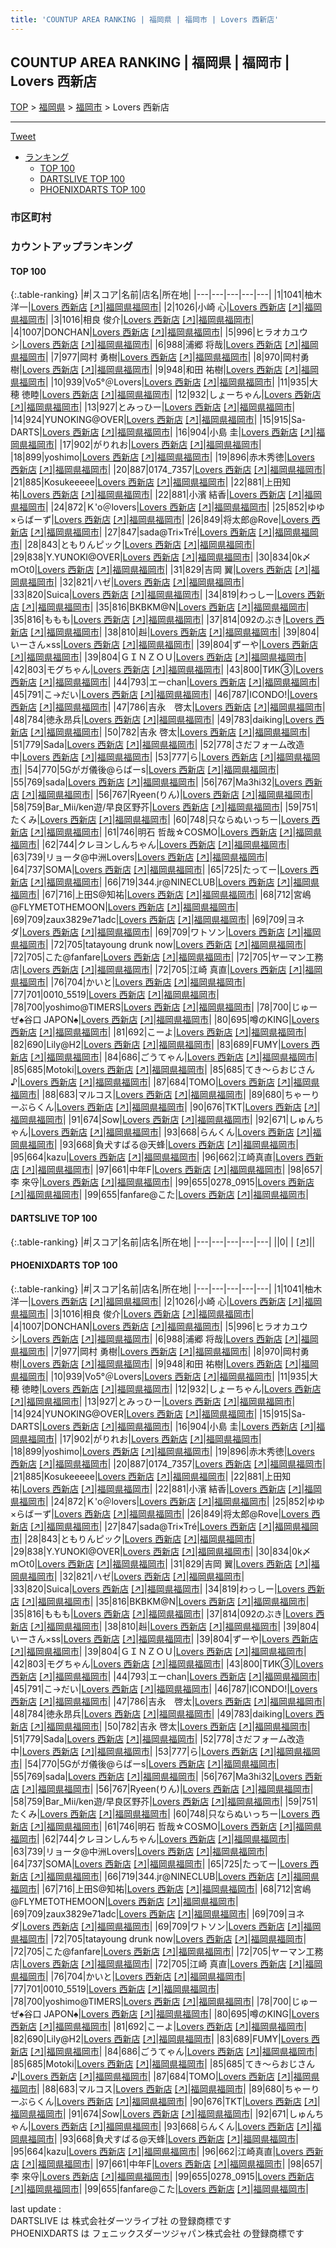 ```yaml
---
title: 'COUNTUP AREA RANKING | 福岡県 | 福岡市 | Lovers 西新店'
---
```

## COUNTUP AREA RANKING | 福岡県 | 福岡市 | Lovers 西新店

[TOP](/darts/rank/) > [福岡県](/darts/rank/福岡県/) > [福岡市](/darts/rank/福岡県/福岡市/) > Lovers 西新店

___

<a href="https://twitter.com/share?ref_src=twsrc%5Etfw" data-text="COUNTUP AREA RANKING | 福岡県福岡市Lovers 西新店" class="twitter-share-button" data-hashtags="DARTSLIVE,PHOENIXDARTS,darts,ダーツ" data-show-count="false">Tweet</a>

* [ランキング](#カウントアップランキング)
    * [TOP 100](#top-100)
    * [DARTSLIVE TOP 100](#dartslive-top-100)
    * [PHOENIXDARTS TOP 100](#phoenixdarts-top-100)

### 市区町村

<ul>

</ul>

### カウントアップランキング

#### TOP 100



{:.table-ranking}
|#|スコア|名前|店名|所在地|
|---|---|---|---|---|
|1|1041|<span class="rank-name-pd"><span class="pro-icon-pd"></span>柚木 洋一</span>|<a href="/darts/rank/shops/74363.html">Lovers 西新店</a> <a href="https://vs.phoenixdarts.com/jp/shop/shopDetailInfo/s_74363?s_seq=74363">[↗]</a>|<a href="/darts/rank/福岡県/福岡市">福岡県福岡市</a>|
|2|1026|<span class="rank-name-pd"><span class="pro-icon-pd"></span>小崎 心</span>|<a href="/darts/rank/shops/74363.html">Lovers 西新店</a> <a href="https://vs.phoenixdarts.com/jp/shop/shopDetailInfo/s_74363?s_seq=74363">[↗]</a>|<a href="/darts/rank/福岡県/福岡市">福岡県福岡市</a>|
|3|1016|<span class="rank-name-pd"><span class="pro-icon-pd"></span>相良 俊介</span>|<a href="/darts/rank/shops/74363.html">Lovers 西新店</a> <a href="https://vs.phoenixdarts.com/jp/shop/shopDetailInfo/s_74363?s_seq=74363">[↗]</a>|<a href="/darts/rank/福岡県/福岡市">福岡県福岡市</a>|
|4|1007|<span class="rank-name-pd">DONCHAN</span>|<a href="/darts/rank/shops/74363.html">Lovers 西新店</a> <a href="https://vs.phoenixdarts.com/jp/shop/shopDetailInfo/s_74363?s_seq=74363">[↗]</a>|<a href="/darts/rank/福岡県/福岡市">福岡県福岡市</a>|
|5|996|<span class="rank-name-pd">ヒラオカユウシ</span>|<a href="/darts/rank/shops/74363.html">Lovers 西新店</a> <a href="https://vs.phoenixdarts.com/jp/shop/shopDetailInfo/s_74363?s_seq=74363">[↗]</a>|<a href="/darts/rank/福岡県/福岡市">福岡県福岡市</a>|
|6|988|<span class="rank-name-pd"><span class="pro-icon-pd"></span>浦郷 将哉</span>|<a href="/darts/rank/shops/74363.html">Lovers 西新店</a> <a href="https://vs.phoenixdarts.com/jp/shop/shopDetailInfo/s_74363?s_seq=74363">[↗]</a>|<a href="/darts/rank/福岡県/福岡市">福岡県福岡市</a>|
|7|977|<span class="rank-name-pd">岡村 勇樹</span>|<a href="/darts/rank/shops/74363.html">Lovers 西新店</a> <a href="https://vs.phoenixdarts.com/jp/shop/shopDetailInfo/s_74363?s_seq=74363">[↗]</a>|<a href="/darts/rank/福岡県/福岡市">福岡県福岡市</a>|
|8|970|<span class="rank-name-pd">岡村勇樹</span>|<a href="/darts/rank/shops/74363.html">Lovers 西新店</a> <a href="https://vs.phoenixdarts.com/jp/shop/shopDetailInfo/s_74363?s_seq=74363">[↗]</a>|<a href="/darts/rank/福岡県/福岡市">福岡県福岡市</a>|
|9|948|<span class="rank-name-pd">和田 祐樹</span>|<a href="/darts/rank/shops/74363.html">Lovers 西新店</a> <a href="https://vs.phoenixdarts.com/jp/shop/shopDetailInfo/s_74363?s_seq=74363">[↗]</a>|<a href="/darts/rank/福岡県/福岡市">福岡県福岡市</a>|
|10|939|<span class="rank-name-pd">Vo5°＠Lovers</span>|<a href="/darts/rank/shops/74363.html">Lovers 西新店</a> <a href="https://vs.phoenixdarts.com/jp/shop/shopDetailInfo/s_74363?s_seq=74363">[↗]</a>|<a href="/darts/rank/福岡県/福岡市">福岡県福岡市</a>|
|11|935|<span class="rank-name-pd">大穂  徳睦</span>|<a href="/darts/rank/shops/74363.html">Lovers 西新店</a> <a href="https://vs.phoenixdarts.com/jp/shop/shopDetailInfo/s_74363?s_seq=74363">[↗]</a>|<a href="/darts/rank/福岡県/福岡市">福岡県福岡市</a>|
|12|932|<span class="rank-name-pd">しょーちゃん</span>|<a href="/darts/rank/shops/74363.html">Lovers 西新店</a> <a href="https://vs.phoenixdarts.com/jp/shop/shopDetailInfo/s_74363?s_seq=74363">[↗]</a>|<a href="/darts/rank/福岡県/福岡市">福岡県福岡市</a>|
|13|927|<span class="rank-name-pd">とみっひー</span>|<a href="/darts/rank/shops/74363.html">Lovers 西新店</a> <a href="https://vs.phoenixdarts.com/jp/shop/shopDetailInfo/s_74363?s_seq=74363">[↗]</a>|<a href="/darts/rank/福岡県/福岡市">福岡県福岡市</a>|
|14|924|<span class="rank-name-pd">YUNOKING@OVER</span>|<a href="/darts/rank/shops/74363.html">Lovers 西新店</a> <a href="https://vs.phoenixdarts.com/jp/shop/shopDetailInfo/s_74363?s_seq=74363">[↗]</a>|<a href="/darts/rank/福岡県/福岡市">福岡県福岡市</a>|
|15|915|<span class="rank-name-pd">Sa-DARTS</span>|<a href="/darts/rank/shops/74363.html">Lovers 西新店</a> <a href="https://vs.phoenixdarts.com/jp/shop/shopDetailInfo/s_74363?s_seq=74363">[↗]</a>|<a href="/darts/rank/福岡県/福岡市">福岡県福岡市</a>|
|16|904|<span class="rank-name-pd"><span class="pro-icon-pd"></span>小島 圭</span>|<a href="/darts/rank/shops/74363.html">Lovers 西新店</a> <a href="https://vs.phoenixdarts.com/jp/shop/shopDetailInfo/s_74363?s_seq=74363">[↗]</a>|<a href="/darts/rank/福岡県/福岡市">福岡県福岡市</a>|
|17|902|<span class="rank-name-pd">がりれお</span>|<a href="/darts/rank/shops/74363.html">Lovers 西新店</a> <a href="https://vs.phoenixdarts.com/jp/shop/shopDetailInfo/s_74363?s_seq=74363">[↗]</a>|<a href="/darts/rank/福岡県/福岡市">福岡県福岡市</a>|
|18|899|<span class="rank-name-pd">yoshimo</span>|<a href="/darts/rank/shops/74363.html">Lovers 西新店</a> <a href="https://vs.phoenixdarts.com/jp/shop/shopDetailInfo/s_74363?s_seq=74363">[↗]</a>|<a href="/darts/rank/福岡県/福岡市">福岡県福岡市</a>|
|19|896|<span class="rank-name-pd">赤木秀徳</span>|<a href="/darts/rank/shops/74363.html">Lovers 西新店</a> <a href="https://vs.phoenixdarts.com/jp/shop/shopDetailInfo/s_74363?s_seq=74363">[↗]</a>|<a href="/darts/rank/福岡県/福岡市">福岡県福岡市</a>|
|20|887|<span class="rank-name-pd">0174_7357</span>|<a href="/darts/rank/shops/74363.html">Lovers 西新店</a> <a href="https://vs.phoenixdarts.com/jp/shop/shopDetailInfo/s_74363?s_seq=74363">[↗]</a>|<a href="/darts/rank/福岡県/福岡市">福岡県福岡市</a>|
|21|885|<span class="rank-name-pd">Kosukeeeee</span>|<a href="/darts/rank/shops/74363.html">Lovers 西新店</a> <a href="https://vs.phoenixdarts.com/jp/shop/shopDetailInfo/s_74363?s_seq=74363">[↗]</a>|<a href="/darts/rank/福岡県/福岡市">福岡県福岡市</a>|
|22|881|<span class="rank-name-pd">上田知祐</span>|<a href="/darts/rank/shops/74363.html">Lovers 西新店</a> <a href="https://vs.phoenixdarts.com/jp/shop/shopDetailInfo/s_74363?s_seq=74363">[↗]</a>|<a href="/darts/rank/福岡県/福岡市">福岡県福岡市</a>|
|22|881|<span class="rank-name-pd"><span class="pro-icon-pd"></span>小濱 結香</span>|<a href="/darts/rank/shops/74363.html">Lovers 西新店</a> <a href="https://vs.phoenixdarts.com/jp/shop/shopDetailInfo/s_74363?s_seq=74363">[↗]</a>|<a href="/darts/rank/福岡県/福岡市">福岡県福岡市</a>|
|24|872|<span class="rank-name-pd">Ｋ&#x27;o＠lovers</span>|<a href="/darts/rank/shops/74363.html">Lovers 西新店</a> <a href="https://vs.phoenixdarts.com/jp/shop/shopDetailInfo/s_74363?s_seq=74363">[↗]</a>|<a href="/darts/rank/福岡県/福岡市">福岡県福岡市</a>|
|25|852|<span class="rank-name-pd">ゆゆ×らばーず</span>|<a href="/darts/rank/shops/74363.html">Lovers 西新店</a> <a href="https://vs.phoenixdarts.com/jp/shop/shopDetailInfo/s_74363?s_seq=74363">[↗]</a>|<a href="/darts/rank/福岡県/福岡市">福岡県福岡市</a>|
|26|849|<span class="rank-name-pd">将太郎@Rove</span>|<a href="/darts/rank/shops/74363.html">Lovers 西新店</a> <a href="https://vs.phoenixdarts.com/jp/shop/shopDetailInfo/s_74363?s_seq=74363">[↗]</a>|<a href="/darts/rank/福岡県/福岡市">福岡県福岡市</a>|
|27|847|<span class="rank-name-pd">sada@Tri×Tré</span>|<a href="/darts/rank/shops/74363.html">Lovers 西新店</a> <a href="https://vs.phoenixdarts.com/jp/shop/shopDetailInfo/s_74363?s_seq=74363">[↗]</a>|<a href="/darts/rank/福岡県/福岡市">福岡県福岡市</a>|
|28|843|<span class="rank-name-pd">ともりんピック</span>|<a href="/darts/rank/shops/74363.html">Lovers 西新店</a> <a href="https://vs.phoenixdarts.com/jp/shop/shopDetailInfo/s_74363?s_seq=74363">[↗]</a>|<a href="/darts/rank/福岡県/福岡市">福岡県福岡市</a>|
|29|838|<span class="rank-name-pd">Y.YUNOKI@OVER</span>|<a href="/darts/rank/shops/74363.html">Lovers 西新店</a> <a href="https://vs.phoenixdarts.com/jp/shop/shopDetailInfo/s_74363?s_seq=74363">[↗]</a>|<a href="/darts/rank/福岡県/福岡市">福岡県福岡市</a>|
|30|834|<span class="rank-name-pd">0k〆m○t0</span>|<a href="/darts/rank/shops/74363.html">Lovers 西新店</a> <a href="https://vs.phoenixdarts.com/jp/shop/shopDetailInfo/s_74363?s_seq=74363">[↗]</a>|<a href="/darts/rank/福岡県/福岡市">福岡県福岡市</a>|
|31|829|<span class="rank-name-pd"><span class="pro-icon-pd"></span>吉岡  翼</span>|<a href="/darts/rank/shops/74363.html">Lovers 西新店</a> <a href="https://vs.phoenixdarts.com/jp/shop/shopDetailInfo/s_74363?s_seq=74363">[↗]</a>|<a href="/darts/rank/福岡県/福岡市">福岡県福岡市</a>|
|32|821|<span class="rank-name-pd">ハゼ</span>|<a href="/darts/rank/shops/74363.html">Lovers 西新店</a> <a href="https://vs.phoenixdarts.com/jp/shop/shopDetailInfo/s_74363?s_seq=74363">[↗]</a>|<a href="/darts/rank/福岡県/福岡市">福岡県福岡市</a>|
|33|820|<span class="rank-name-pd">Suica</span>|<a href="/darts/rank/shops/74363.html">Lovers 西新店</a> <a href="https://vs.phoenixdarts.com/jp/shop/shopDetailInfo/s_74363?s_seq=74363">[↗]</a>|<a href="/darts/rank/福岡県/福岡市">福岡県福岡市</a>|
|34|819|<span class="rank-name-pd">わっしー</span>|<a href="/darts/rank/shops/74363.html">Lovers 西新店</a> <a href="https://vs.phoenixdarts.com/jp/shop/shopDetailInfo/s_74363?s_seq=74363">[↗]</a>|<a href="/darts/rank/福岡県/福岡市">福岡県福岡市</a>|
|35|816|<span class="rank-name-pd">BKBKM@N</span>|<a href="/darts/rank/shops/74363.html">Lovers 西新店</a> <a href="https://vs.phoenixdarts.com/jp/shop/shopDetailInfo/s_74363?s_seq=74363">[↗]</a>|<a href="/darts/rank/福岡県/福岡市">福岡県福岡市</a>|
|35|816|<span class="rank-name-pd">ももも</span>|<a href="/darts/rank/shops/74363.html">Lovers 西新店</a> <a href="https://vs.phoenixdarts.com/jp/shop/shopDetailInfo/s_74363?s_seq=74363">[↗]</a>|<a href="/darts/rank/福岡県/福岡市">福岡県福岡市</a>|
|37|814|<span class="rank-name-pd">092のぶき</span>|<a href="/darts/rank/shops/74363.html">Lovers 西新店</a> <a href="https://vs.phoenixdarts.com/jp/shop/shopDetailInfo/s_74363?s_seq=74363">[↗]</a>|<a href="/darts/rank/福岡県/福岡市">福岡県福岡市</a>|
|38|810|<span class="rank-name-pd">赳</span>|<a href="/darts/rank/shops/74363.html">Lovers 西新店</a> <a href="https://vs.phoenixdarts.com/jp/shop/shopDetailInfo/s_74363?s_seq=74363">[↗]</a>|<a href="/darts/rank/福岡県/福岡市">福岡県福岡市</a>|
|39|804|<span class="rank-name-pd">いーさん×ss</span>|<a href="/darts/rank/shops/74363.html">Lovers 西新店</a> <a href="https://vs.phoenixdarts.com/jp/shop/shopDetailInfo/s_74363?s_seq=74363">[↗]</a>|<a href="/darts/rank/福岡県/福岡市">福岡県福岡市</a>|
|39|804|<span class="rank-name-pd">ずーや</span>|<a href="/darts/rank/shops/74363.html">Lovers 西新店</a> <a href="https://vs.phoenixdarts.com/jp/shop/shopDetailInfo/s_74363?s_seq=74363">[↗]</a>|<a href="/darts/rank/福岡県/福岡市">福岡県福岡市</a>|
|39|804|<span class="rank-name-pd">ＧＩＮＺＯＵ</span>|<a href="/darts/rank/shops/74363.html">Lovers 西新店</a> <a href="https://vs.phoenixdarts.com/jp/shop/shopDetailInfo/s_74363?s_seq=74363">[↗]</a>|<a href="/darts/rank/福岡県/福岡市">福岡県福岡市</a>|
|42|803|<span class="rank-name-pd">モグちゃん</span>|<a href="/darts/rank/shops/74363.html">Lovers 西新店</a> <a href="https://vs.phoenixdarts.com/jp/shop/shopDetailInfo/s_74363?s_seq=74363">[↗]</a>|<a href="/darts/rank/福岡県/福岡市">福岡県福岡市</a>|
|43|800|<span class="rank-name-pd">ТИК③</span>|<a href="/darts/rank/shops/74363.html">Lovers 西新店</a> <a href="https://vs.phoenixdarts.com/jp/shop/shopDetailInfo/s_74363?s_seq=74363">[↗]</a>|<a href="/darts/rank/福岡県/福岡市">福岡県福岡市</a>|
|44|793|<span class="rank-name-pd">エーchan</span>|<a href="/darts/rank/shops/74363.html">Lovers 西新店</a> <a href="https://vs.phoenixdarts.com/jp/shop/shopDetailInfo/s_74363?s_seq=74363">[↗]</a>|<a href="/darts/rank/福岡県/福岡市">福岡県福岡市</a>|
|45|791|<span class="rank-name-pd">こ→だい</span>|<a href="/darts/rank/shops/74363.html">Lovers 西新店</a> <a href="https://vs.phoenixdarts.com/jp/shop/shopDetailInfo/s_74363?s_seq=74363">[↗]</a>|<a href="/darts/rank/福岡県/福岡市">福岡県福岡市</a>|
|46|787|<span class="rank-name-pd">ICONDO!</span>|<a href="/darts/rank/shops/74363.html">Lovers 西新店</a> <a href="https://vs.phoenixdarts.com/jp/shop/shopDetailInfo/s_74363?s_seq=74363">[↗]</a>|<a href="/darts/rank/福岡県/福岡市">福岡県福岡市</a>|
|47|786|<span class="rank-name-pd">吉永　啓太</span>|<a href="/darts/rank/shops/74363.html">Lovers 西新店</a> <a href="https://vs.phoenixdarts.com/jp/shop/shopDetailInfo/s_74363?s_seq=74363">[↗]</a>|<a href="/darts/rank/福岡県/福岡市">福岡県福岡市</a>|
|48|784|<span class="rank-name-pd">徳永昂兵</span>|<a href="/darts/rank/shops/74363.html">Lovers 西新店</a> <a href="https://vs.phoenixdarts.com/jp/shop/shopDetailInfo/s_74363?s_seq=74363">[↗]</a>|<a href="/darts/rank/福岡県/福岡市">福岡県福岡市</a>|
|49|783|<span class="rank-name-pd">daiking</span>|<a href="/darts/rank/shops/74363.html">Lovers 西新店</a> <a href="https://vs.phoenixdarts.com/jp/shop/shopDetailInfo/s_74363?s_seq=74363">[↗]</a>|<a href="/darts/rank/福岡県/福岡市">福岡県福岡市</a>|
|50|782|<span class="rank-name-pd">吉永 啓太</span>|<a href="/darts/rank/shops/74363.html">Lovers 西新店</a> <a href="https://vs.phoenixdarts.com/jp/shop/shopDetailInfo/s_74363?s_seq=74363">[↗]</a>|<a href="/darts/rank/福岡県/福岡市">福岡県福岡市</a>|
|51|779|<span class="rank-name-pd">Sada</span>|<a href="/darts/rank/shops/74363.html">Lovers 西新店</a> <a href="https://vs.phoenixdarts.com/jp/shop/shopDetailInfo/s_74363?s_seq=74363">[↗]</a>|<a href="/darts/rank/福岡県/福岡市">福岡県福岡市</a>|
|52|778|<span class="rank-name-pd">さだフォーム改造中</span>|<a href="/darts/rank/shops/74363.html">Lovers 西新店</a> <a href="https://vs.phoenixdarts.com/jp/shop/shopDetailInfo/s_74363?s_seq=74363">[↗]</a>|<a href="/darts/rank/福岡県/福岡市">福岡県福岡市</a>|
|53|777|<span class="rank-name-pd">ら</span>|<a href="/darts/rank/shops/74363.html">Lovers 西新店</a> <a href="https://vs.phoenixdarts.com/jp/shop/shopDetailInfo/s_74363?s_seq=74363">[↗]</a>|<a href="/darts/rank/福岡県/福岡市">福岡県福岡市</a>|
|54|770|<span class="rank-name-pd">5Gがガ儀後@らばーs</span>|<a href="/darts/rank/shops/74363.html">Lovers 西新店</a> <a href="https://vs.phoenixdarts.com/jp/shop/shopDetailInfo/s_74363?s_seq=74363">[↗]</a>|<a href="/darts/rank/福岡県/福岡市">福岡県福岡市</a>|
|55|769|<span class="rank-name-pd">sada</span>|<a href="/darts/rank/shops/74363.html">Lovers 西新店</a> <a href="https://vs.phoenixdarts.com/jp/shop/shopDetailInfo/s_74363?s_seq=74363">[↗]</a>|<a href="/darts/rank/福岡県/福岡市">福岡県福岡市</a>|
|56|767|<span class="rank-name-pd">Ma3hi32</span>|<a href="/darts/rank/shops/74363.html">Lovers 西新店</a> <a href="https://vs.phoenixdarts.com/jp/shop/shopDetailInfo/s_74363?s_seq=74363">[↗]</a>|<a href="/darts/rank/福岡県/福岡市">福岡県福岡市</a>|
|56|767|<span class="rank-name-pd">Ryeen(りん)</span>|<a href="/darts/rank/shops/74363.html">Lovers 西新店</a> <a href="https://vs.phoenixdarts.com/jp/shop/shopDetailInfo/s_74363?s_seq=74363">[↗]</a>|<a href="/darts/rank/福岡県/福岡市">福岡県福岡市</a>|
|58|759|<span class="rank-name-pd">Bar_Mii/ken遊/早良区野芥</span>|<a href="/darts/rank/shops/74363.html">Lovers 西新店</a> <a href="https://vs.phoenixdarts.com/jp/shop/shopDetailInfo/s_74363?s_seq=74363">[↗]</a>|<a href="/darts/rank/福岡県/福岡市">福岡県福岡市</a>|
|59|751|<span class="rank-name-pd">たくみ</span>|<a href="/darts/rank/shops/74363.html">Lovers 西新店</a> <a href="https://vs.phoenixdarts.com/jp/shop/shopDetailInfo/s_74363?s_seq=74363">[↗]</a>|<a href="/darts/rank/福岡県/福岡市">福岡県福岡市</a>|
|60|748|<span class="rank-name-pd">只ならぬいっちー</span>|<a href="/darts/rank/shops/74363.html">Lovers 西新店</a> <a href="https://vs.phoenixdarts.com/jp/shop/shopDetailInfo/s_74363?s_seq=74363">[↗]</a>|<a href="/darts/rank/福岡県/福岡市">福岡県福岡市</a>|
|61|746|<span class="rank-name-pd">明石 哲哉☆COSMO</span>|<a href="/darts/rank/shops/74363.html">Lovers 西新店</a> <a href="https://vs.phoenixdarts.com/jp/shop/shopDetailInfo/s_74363?s_seq=74363">[↗]</a>|<a href="/darts/rank/福岡県/福岡市">福岡県福岡市</a>|
|62|744|<span class="rank-name-pd">クレヨンしんちゃん</span>|<a href="/darts/rank/shops/74363.html">Lovers 西新店</a> <a href="https://vs.phoenixdarts.com/jp/shop/shopDetailInfo/s_74363?s_seq=74363">[↗]</a>|<a href="/darts/rank/福岡県/福岡市">福岡県福岡市</a>|
|63|739|<span class="rank-name-pd">リョータ@中洲Lovers</span>|<a href="/darts/rank/shops/74363.html">Lovers 西新店</a> <a href="https://vs.phoenixdarts.com/jp/shop/shopDetailInfo/s_74363?s_seq=74363">[↗]</a>|<a href="/darts/rank/福岡県/福岡市">福岡県福岡市</a>|
|64|737|<span class="rank-name-pd">SOMA</span>|<a href="/darts/rank/shops/74363.html">Lovers 西新店</a> <a href="https://vs.phoenixdarts.com/jp/shop/shopDetailInfo/s_74363?s_seq=74363">[↗]</a>|<a href="/darts/rank/福岡県/福岡市">福岡県福岡市</a>|
|65|725|<span class="rank-name-pd">たってー</span>|<a href="/darts/rank/shops/74363.html">Lovers 西新店</a> <a href="https://vs.phoenixdarts.com/jp/shop/shopDetailInfo/s_74363?s_seq=74363">[↗]</a>|<a href="/darts/rank/福岡県/福岡市">福岡県福岡市</a>|
|66|719|<span class="rank-name-pd">344.jr@NINECLUB</span>|<a href="/darts/rank/shops/74363.html">Lovers 西新店</a> <a href="https://vs.phoenixdarts.com/jp/shop/shopDetailInfo/s_74363?s_seq=74363">[↗]</a>|<a href="/darts/rank/福岡県/福岡市">福岡県福岡市</a>|
|67|716|<span class="rank-name-pd">上田S@知祐</span>|<a href="/darts/rank/shops/74363.html">Lovers 西新店</a> <a href="https://vs.phoenixdarts.com/jp/shop/shopDetailInfo/s_74363?s_seq=74363">[↗]</a>|<a href="/darts/rank/福岡県/福岡市">福岡県福岡市</a>|
|68|712|<span class="rank-name-pd">宮嶋@FLYMETOTHEMOON</span>|<a href="/darts/rank/shops/74363.html">Lovers 西新店</a> <a href="https://vs.phoenixdarts.com/jp/shop/shopDetailInfo/s_74363?s_seq=74363">[↗]</a>|<a href="/darts/rank/福岡県/福岡市">福岡県福岡市</a>|
|69|709|<span class="rank-name-pd">zaux3829e71adc</span>|<a href="/darts/rank/shops/74363.html">Lovers 西新店</a> <a href="https://vs.phoenixdarts.com/jp/shop/shopDetailInfo/s_74363?s_seq=74363">[↗]</a>|<a href="/darts/rank/福岡県/福岡市">福岡県福岡市</a>|
|69|709|<span class="rank-name-pd">ヨネダ</span>|<a href="/darts/rank/shops/74363.html">Lovers 西新店</a> <a href="https://vs.phoenixdarts.com/jp/shop/shopDetailInfo/s_74363?s_seq=74363">[↗]</a>|<a href="/darts/rank/福岡県/福岡市">福岡県福岡市</a>|
|69|709|<span class="rank-name-pd">ワトソン</span>|<a href="/darts/rank/shops/74363.html">Lovers 西新店</a> <a href="https://vs.phoenixdarts.com/jp/shop/shopDetailInfo/s_74363?s_seq=74363">[↗]</a>|<a href="/darts/rank/福岡県/福岡市">福岡県福岡市</a>|
|72|705|<span class="rank-name-pd">tatayoung drunk now</span>|<a href="/darts/rank/shops/74363.html">Lovers 西新店</a> <a href="https://vs.phoenixdarts.com/jp/shop/shopDetailInfo/s_74363?s_seq=74363">[↗]</a>|<a href="/darts/rank/福岡県/福岡市">福岡県福岡市</a>|
|72|705|<span class="rank-name-pd">こた@fanfare</span>|<a href="/darts/rank/shops/74363.html">Lovers 西新店</a> <a href="https://vs.phoenixdarts.com/jp/shop/shopDetailInfo/s_74363?s_seq=74363">[↗]</a>|<a href="/darts/rank/福岡県/福岡市">福岡県福岡市</a>|
|72|705|<span class="rank-name-pd">ヤーマン工務店</span>|<a href="/darts/rank/shops/74363.html">Lovers 西新店</a> <a href="https://vs.phoenixdarts.com/jp/shop/shopDetailInfo/s_74363?s_seq=74363">[↗]</a>|<a href="/darts/rank/福岡県/福岡市">福岡県福岡市</a>|
|72|705|<span class="rank-name-pd"><span class="pro-icon-pd"></span>江崎 真直</span>|<a href="/darts/rank/shops/74363.html">Lovers 西新店</a> <a href="https://vs.phoenixdarts.com/jp/shop/shopDetailInfo/s_74363?s_seq=74363">[↗]</a>|<a href="/darts/rank/福岡県/福岡市">福岡県福岡市</a>|
|76|704|<span class="rank-name-pd">かいと</span>|<a href="/darts/rank/shops/74363.html">Lovers 西新店</a> <a href="https://vs.phoenixdarts.com/jp/shop/shopDetailInfo/s_74363?s_seq=74363">[↗]</a>|<a href="/darts/rank/福岡県/福岡市">福岡県福岡市</a>|
|77|701|<span class="rank-name-pd">0010_5519</span>|<a href="/darts/rank/shops/74363.html">Lovers 西新店</a> <a href="https://vs.phoenixdarts.com/jp/shop/shopDetailInfo/s_74363?s_seq=74363">[↗]</a>|<a href="/darts/rank/福岡県/福岡市">福岡県福岡市</a>|
|78|700|<span class="rank-name-pd">yoshimo@TIMERS</span>|<a href="/darts/rank/shops/74363.html">Lovers 西新店</a> <a href="https://vs.phoenixdarts.com/jp/shop/shopDetailInfo/s_74363?s_seq=74363">[↗]</a>|<a href="/darts/rank/福岡県/福岡市">福岡県福岡市</a>|
|78|700|<span class="rank-name-pd">じゅーぜ♠谷口 JAPON♠</span>|<a href="/darts/rank/shops/74363.html">Lovers 西新店</a> <a href="https://vs.phoenixdarts.com/jp/shop/shopDetailInfo/s_74363?s_seq=74363">[↗]</a>|<a href="/darts/rank/福岡県/福岡市">福岡県福岡市</a>|
|80|695|<span class="rank-name-pd">噂のKING</span>|<a href="/darts/rank/shops/74363.html">Lovers 西新店</a> <a href="https://vs.phoenixdarts.com/jp/shop/shopDetailInfo/s_74363?s_seq=74363">[↗]</a>|<a href="/darts/rank/福岡県/福岡市">福岡県福岡市</a>|
|81|692|<span class="rank-name-pd">こーよ</span>|<a href="/darts/rank/shops/74363.html">Lovers 西新店</a> <a href="https://vs.phoenixdarts.com/jp/shop/shopDetailInfo/s_74363?s_seq=74363">[↗]</a>|<a href="/darts/rank/福岡県/福岡市">福岡県福岡市</a>|
|82|690|<span class="rank-name-pd">Lily@H2</span>|<a href="/darts/rank/shops/74363.html">Lovers 西新店</a> <a href="https://vs.phoenixdarts.com/jp/shop/shopDetailInfo/s_74363?s_seq=74363">[↗]</a>|<a href="/darts/rank/福岡県/福岡市">福岡県福岡市</a>|
|83|689|<span class="rank-name-pd">FUMY</span>|<a href="/darts/rank/shops/74363.html">Lovers 西新店</a> <a href="https://vs.phoenixdarts.com/jp/shop/shopDetailInfo/s_74363?s_seq=74363">[↗]</a>|<a href="/darts/rank/福岡県/福岡市">福岡県福岡市</a>|
|84|686|<span class="rank-name-pd">ごうてゃん</span>|<a href="/darts/rank/shops/74363.html">Lovers 西新店</a> <a href="https://vs.phoenixdarts.com/jp/shop/shopDetailInfo/s_74363?s_seq=74363">[↗]</a>|<a href="/darts/rank/福岡県/福岡市">福岡県福岡市</a>|
|85|685|<span class="rank-name-pd">Motoki</span>|<a href="/darts/rank/shops/74363.html">Lovers 西新店</a> <a href="https://vs.phoenixdarts.com/jp/shop/shopDetailInfo/s_74363?s_seq=74363">[↗]</a>|<a href="/darts/rank/福岡県/福岡市">福岡県福岡市</a>|
|85|685|<span class="rank-name-pd">てき～らおじさん♪</span>|<a href="/darts/rank/shops/74363.html">Lovers 西新店</a> <a href="https://vs.phoenixdarts.com/jp/shop/shopDetailInfo/s_74363?s_seq=74363">[↗]</a>|<a href="/darts/rank/福岡県/福岡市">福岡県福岡市</a>|
|87|684|<span class="rank-name-pd">TOMO</span>|<a href="/darts/rank/shops/74363.html">Lovers 西新店</a> <a href="https://vs.phoenixdarts.com/jp/shop/shopDetailInfo/s_74363?s_seq=74363">[↗]</a>|<a href="/darts/rank/福岡県/福岡市">福岡県福岡市</a>|
|88|683|<span class="rank-name-pd">マルコス</span>|<a href="/darts/rank/shops/74363.html">Lovers 西新店</a> <a href="https://vs.phoenixdarts.com/jp/shop/shopDetailInfo/s_74363?s_seq=74363">[↗]</a>|<a href="/darts/rank/福岡県/福岡市">福岡県福岡市</a>|
|89|680|<span class="rank-name-pd">ちゃーりーぶらくん</span>|<a href="/darts/rank/shops/74363.html">Lovers 西新店</a> <a href="https://vs.phoenixdarts.com/jp/shop/shopDetailInfo/s_74363?s_seq=74363">[↗]</a>|<a href="/darts/rank/福岡県/福岡市">福岡県福岡市</a>|
|90|676|<span class="rank-name-pd">TKT</span>|<a href="/darts/rank/shops/74363.html">Lovers 西新店</a> <a href="https://vs.phoenixdarts.com/jp/shop/shopDetailInfo/s_74363?s_seq=74363">[↗]</a>|<a href="/darts/rank/福岡県/福岡市">福岡県福岡市</a>|
|91|674|<span class="rank-name-pd">*S*ow</span>|<a href="/darts/rank/shops/74363.html">Lovers 西新店</a> <a href="https://vs.phoenixdarts.com/jp/shop/shopDetailInfo/s_74363?s_seq=74363">[↗]</a>|<a href="/darts/rank/福岡県/福岡市">福岡県福岡市</a>|
|92|671|<span class="rank-name-pd">しゅんちゃん</span>|<a href="/darts/rank/shops/74363.html">Lovers 西新店</a> <a href="https://vs.phoenixdarts.com/jp/shop/shopDetailInfo/s_74363?s_seq=74363">[↗]</a>|<a href="/darts/rank/福岡県/福岡市">福岡県福岡市</a>|
|93|668|<span class="rank-name-pd">らんくん</span>|<a href="/darts/rank/shops/74363.html">Lovers 西新店</a> <a href="https://vs.phoenixdarts.com/jp/shop/shopDetailInfo/s_74363?s_seq=74363">[↗]</a>|<a href="/darts/rank/福岡県/福岡市">福岡県福岡市</a>|
|93|668|<span class="rank-name-pd">負犬すばる@天蜂</span>|<a href="/darts/rank/shops/74363.html">Lovers 西新店</a> <a href="https://vs.phoenixdarts.com/jp/shop/shopDetailInfo/s_74363?s_seq=74363">[↗]</a>|<a href="/darts/rank/福岡県/福岡市">福岡県福岡市</a>|
|95|664|<span class="rank-name-pd">kazu</span>|<a href="/darts/rank/shops/74363.html">Lovers 西新店</a> <a href="https://vs.phoenixdarts.com/jp/shop/shopDetailInfo/s_74363?s_seq=74363">[↗]</a>|<a href="/darts/rank/福岡県/福岡市">福岡県福岡市</a>|
|96|662|<span class="rank-name-pd">江崎真直</span>|<a href="/darts/rank/shops/74363.html">Lovers 西新店</a> <a href="https://vs.phoenixdarts.com/jp/shop/shopDetailInfo/s_74363?s_seq=74363">[↗]</a>|<a href="/darts/rank/福岡県/福岡市">福岡県福岡市</a>|
|97|661|<span class="rank-name-pd">中年F</span>|<a href="/darts/rank/shops/74363.html">Lovers 西新店</a> <a href="https://vs.phoenixdarts.com/jp/shop/shopDetailInfo/s_74363?s_seq=74363">[↗]</a>|<a href="/darts/rank/福岡県/福岡市">福岡県福岡市</a>|
|98|657|<span class="rank-name-pd">李 來寽</span>|<a href="/darts/rank/shops/74363.html">Lovers 西新店</a> <a href="https://vs.phoenixdarts.com/jp/shop/shopDetailInfo/s_74363?s_seq=74363">[↗]</a>|<a href="/darts/rank/福岡県/福岡市">福岡県福岡市</a>|
|99|655|<span class="rank-name-pd">0278_0915</span>|<a href="/darts/rank/shops/74363.html">Lovers 西新店</a> <a href="https://vs.phoenixdarts.com/jp/shop/shopDetailInfo/s_74363?s_seq=74363">[↗]</a>|<a href="/darts/rank/福岡県/福岡市">福岡県福岡市</a>|
|99|655|<span class="rank-name-pd">fanfare@こた</span>|<a href="/darts/rank/shops/74363.html">Lovers 西新店</a> <a href="https://vs.phoenixdarts.com/jp/shop/shopDetailInfo/s_74363?s_seq=74363">[↗]</a>|<a href="/darts/rank/福岡県/福岡市">福岡県福岡市</a>|


#### DARTSLIVE TOP 100



{:.table-ranking}
|#|スコア|名前|店名|所在地|
|---|---|---|---|---|
||0|<span class="rank-name-dl"> </span>|<a href="/darts/rank/shops/.html"></a> <a href="">[↗]</a>|<a href="/darts/rank//"></a>|


#### PHOENIXDARTS TOP 100



{:.table-ranking}
|#|スコア|名前|店名|所在地|
|---|---|---|---|---|
|1|1041|<span class="rank-name-pd"><span class="pro-icon-pd"></span>柚木 洋一</span>|<a href="/darts/rank/shops/74363.html">Lovers 西新店</a> <a href="https://vs.phoenixdarts.com/jp/shop/shopDetailInfo/s_74363?s_seq=74363">[↗]</a>|<a href="/darts/rank/福岡県/福岡市">福岡県福岡市</a>|
|2|1026|<span class="rank-name-pd"><span class="pro-icon-pd"></span>小崎 心</span>|<a href="/darts/rank/shops/74363.html">Lovers 西新店</a> <a href="https://vs.phoenixdarts.com/jp/shop/shopDetailInfo/s_74363?s_seq=74363">[↗]</a>|<a href="/darts/rank/福岡県/福岡市">福岡県福岡市</a>|
|3|1016|<span class="rank-name-pd"><span class="pro-icon-pd"></span>相良 俊介</span>|<a href="/darts/rank/shops/74363.html">Lovers 西新店</a> <a href="https://vs.phoenixdarts.com/jp/shop/shopDetailInfo/s_74363?s_seq=74363">[↗]</a>|<a href="/darts/rank/福岡県/福岡市">福岡県福岡市</a>|
|4|1007|<span class="rank-name-pd">DONCHAN</span>|<a href="/darts/rank/shops/74363.html">Lovers 西新店</a> <a href="https://vs.phoenixdarts.com/jp/shop/shopDetailInfo/s_74363?s_seq=74363">[↗]</a>|<a href="/darts/rank/福岡県/福岡市">福岡県福岡市</a>|
|5|996|<span class="rank-name-pd">ヒラオカユウシ</span>|<a href="/darts/rank/shops/74363.html">Lovers 西新店</a> <a href="https://vs.phoenixdarts.com/jp/shop/shopDetailInfo/s_74363?s_seq=74363">[↗]</a>|<a href="/darts/rank/福岡県/福岡市">福岡県福岡市</a>|
|6|988|<span class="rank-name-pd"><span class="pro-icon-pd"></span>浦郷 将哉</span>|<a href="/darts/rank/shops/74363.html">Lovers 西新店</a> <a href="https://vs.phoenixdarts.com/jp/shop/shopDetailInfo/s_74363?s_seq=74363">[↗]</a>|<a href="/darts/rank/福岡県/福岡市">福岡県福岡市</a>|
|7|977|<span class="rank-name-pd">岡村 勇樹</span>|<a href="/darts/rank/shops/74363.html">Lovers 西新店</a> <a href="https://vs.phoenixdarts.com/jp/shop/shopDetailInfo/s_74363?s_seq=74363">[↗]</a>|<a href="/darts/rank/福岡県/福岡市">福岡県福岡市</a>|
|8|970|<span class="rank-name-pd">岡村勇樹</span>|<a href="/darts/rank/shops/74363.html">Lovers 西新店</a> <a href="https://vs.phoenixdarts.com/jp/shop/shopDetailInfo/s_74363?s_seq=74363">[↗]</a>|<a href="/darts/rank/福岡県/福岡市">福岡県福岡市</a>|
|9|948|<span class="rank-name-pd">和田 祐樹</span>|<a href="/darts/rank/shops/74363.html">Lovers 西新店</a> <a href="https://vs.phoenixdarts.com/jp/shop/shopDetailInfo/s_74363?s_seq=74363">[↗]</a>|<a href="/darts/rank/福岡県/福岡市">福岡県福岡市</a>|
|10|939|<span class="rank-name-pd">Vo5°＠Lovers</span>|<a href="/darts/rank/shops/74363.html">Lovers 西新店</a> <a href="https://vs.phoenixdarts.com/jp/shop/shopDetailInfo/s_74363?s_seq=74363">[↗]</a>|<a href="/darts/rank/福岡県/福岡市">福岡県福岡市</a>|
|11|935|<span class="rank-name-pd">大穂  徳睦</span>|<a href="/darts/rank/shops/74363.html">Lovers 西新店</a> <a href="https://vs.phoenixdarts.com/jp/shop/shopDetailInfo/s_74363?s_seq=74363">[↗]</a>|<a href="/darts/rank/福岡県/福岡市">福岡県福岡市</a>|
|12|932|<span class="rank-name-pd">しょーちゃん</span>|<a href="/darts/rank/shops/74363.html">Lovers 西新店</a> <a href="https://vs.phoenixdarts.com/jp/shop/shopDetailInfo/s_74363?s_seq=74363">[↗]</a>|<a href="/darts/rank/福岡県/福岡市">福岡県福岡市</a>|
|13|927|<span class="rank-name-pd">とみっひー</span>|<a href="/darts/rank/shops/74363.html">Lovers 西新店</a> <a href="https://vs.phoenixdarts.com/jp/shop/shopDetailInfo/s_74363?s_seq=74363">[↗]</a>|<a href="/darts/rank/福岡県/福岡市">福岡県福岡市</a>|
|14|924|<span class="rank-name-pd">YUNOKING@OVER</span>|<a href="/darts/rank/shops/74363.html">Lovers 西新店</a> <a href="https://vs.phoenixdarts.com/jp/shop/shopDetailInfo/s_74363?s_seq=74363">[↗]</a>|<a href="/darts/rank/福岡県/福岡市">福岡県福岡市</a>|
|15|915|<span class="rank-name-pd">Sa-DARTS</span>|<a href="/darts/rank/shops/74363.html">Lovers 西新店</a> <a href="https://vs.phoenixdarts.com/jp/shop/shopDetailInfo/s_74363?s_seq=74363">[↗]</a>|<a href="/darts/rank/福岡県/福岡市">福岡県福岡市</a>|
|16|904|<span class="rank-name-pd"><span class="pro-icon-pd"></span>小島 圭</span>|<a href="/darts/rank/shops/74363.html">Lovers 西新店</a> <a href="https://vs.phoenixdarts.com/jp/shop/shopDetailInfo/s_74363?s_seq=74363">[↗]</a>|<a href="/darts/rank/福岡県/福岡市">福岡県福岡市</a>|
|17|902|<span class="rank-name-pd">がりれお</span>|<a href="/darts/rank/shops/74363.html">Lovers 西新店</a> <a href="https://vs.phoenixdarts.com/jp/shop/shopDetailInfo/s_74363?s_seq=74363">[↗]</a>|<a href="/darts/rank/福岡県/福岡市">福岡県福岡市</a>|
|18|899|<span class="rank-name-pd">yoshimo</span>|<a href="/darts/rank/shops/74363.html">Lovers 西新店</a> <a href="https://vs.phoenixdarts.com/jp/shop/shopDetailInfo/s_74363?s_seq=74363">[↗]</a>|<a href="/darts/rank/福岡県/福岡市">福岡県福岡市</a>|
|19|896|<span class="rank-name-pd">赤木秀徳</span>|<a href="/darts/rank/shops/74363.html">Lovers 西新店</a> <a href="https://vs.phoenixdarts.com/jp/shop/shopDetailInfo/s_74363?s_seq=74363">[↗]</a>|<a href="/darts/rank/福岡県/福岡市">福岡県福岡市</a>|
|20|887|<span class="rank-name-pd">0174_7357</span>|<a href="/darts/rank/shops/74363.html">Lovers 西新店</a> <a href="https://vs.phoenixdarts.com/jp/shop/shopDetailInfo/s_74363?s_seq=74363">[↗]</a>|<a href="/darts/rank/福岡県/福岡市">福岡県福岡市</a>|
|21|885|<span class="rank-name-pd">Kosukeeeee</span>|<a href="/darts/rank/shops/74363.html">Lovers 西新店</a> <a href="https://vs.phoenixdarts.com/jp/shop/shopDetailInfo/s_74363?s_seq=74363">[↗]</a>|<a href="/darts/rank/福岡県/福岡市">福岡県福岡市</a>|
|22|881|<span class="rank-name-pd">上田知祐</span>|<a href="/darts/rank/shops/74363.html">Lovers 西新店</a> <a href="https://vs.phoenixdarts.com/jp/shop/shopDetailInfo/s_74363?s_seq=74363">[↗]</a>|<a href="/darts/rank/福岡県/福岡市">福岡県福岡市</a>|
|22|881|<span class="rank-name-pd"><span class="pro-icon-pd"></span>小濱 結香</span>|<a href="/darts/rank/shops/74363.html">Lovers 西新店</a> <a href="https://vs.phoenixdarts.com/jp/shop/shopDetailInfo/s_74363?s_seq=74363">[↗]</a>|<a href="/darts/rank/福岡県/福岡市">福岡県福岡市</a>|
|24|872|<span class="rank-name-pd">Ｋ&#x27;o＠lovers</span>|<a href="/darts/rank/shops/74363.html">Lovers 西新店</a> <a href="https://vs.phoenixdarts.com/jp/shop/shopDetailInfo/s_74363?s_seq=74363">[↗]</a>|<a href="/darts/rank/福岡県/福岡市">福岡県福岡市</a>|
|25|852|<span class="rank-name-pd">ゆゆ×らばーず</span>|<a href="/darts/rank/shops/74363.html">Lovers 西新店</a> <a href="https://vs.phoenixdarts.com/jp/shop/shopDetailInfo/s_74363?s_seq=74363">[↗]</a>|<a href="/darts/rank/福岡県/福岡市">福岡県福岡市</a>|
|26|849|<span class="rank-name-pd">将太郎@Rove</span>|<a href="/darts/rank/shops/74363.html">Lovers 西新店</a> <a href="https://vs.phoenixdarts.com/jp/shop/shopDetailInfo/s_74363?s_seq=74363">[↗]</a>|<a href="/darts/rank/福岡県/福岡市">福岡県福岡市</a>|
|27|847|<span class="rank-name-pd">sada@Tri×Tré</span>|<a href="/darts/rank/shops/74363.html">Lovers 西新店</a> <a href="https://vs.phoenixdarts.com/jp/shop/shopDetailInfo/s_74363?s_seq=74363">[↗]</a>|<a href="/darts/rank/福岡県/福岡市">福岡県福岡市</a>|
|28|843|<span class="rank-name-pd">ともりんピック</span>|<a href="/darts/rank/shops/74363.html">Lovers 西新店</a> <a href="https://vs.phoenixdarts.com/jp/shop/shopDetailInfo/s_74363?s_seq=74363">[↗]</a>|<a href="/darts/rank/福岡県/福岡市">福岡県福岡市</a>|
|29|838|<span class="rank-name-pd">Y.YUNOKI@OVER</span>|<a href="/darts/rank/shops/74363.html">Lovers 西新店</a> <a href="https://vs.phoenixdarts.com/jp/shop/shopDetailInfo/s_74363?s_seq=74363">[↗]</a>|<a href="/darts/rank/福岡県/福岡市">福岡県福岡市</a>|
|30|834|<span class="rank-name-pd">0k〆m○t0</span>|<a href="/darts/rank/shops/74363.html">Lovers 西新店</a> <a href="https://vs.phoenixdarts.com/jp/shop/shopDetailInfo/s_74363?s_seq=74363">[↗]</a>|<a href="/darts/rank/福岡県/福岡市">福岡県福岡市</a>|
|31|829|<span class="rank-name-pd"><span class="pro-icon-pd"></span>吉岡  翼</span>|<a href="/darts/rank/shops/74363.html">Lovers 西新店</a> <a href="https://vs.phoenixdarts.com/jp/shop/shopDetailInfo/s_74363?s_seq=74363">[↗]</a>|<a href="/darts/rank/福岡県/福岡市">福岡県福岡市</a>|
|32|821|<span class="rank-name-pd">ハゼ</span>|<a href="/darts/rank/shops/74363.html">Lovers 西新店</a> <a href="https://vs.phoenixdarts.com/jp/shop/shopDetailInfo/s_74363?s_seq=74363">[↗]</a>|<a href="/darts/rank/福岡県/福岡市">福岡県福岡市</a>|
|33|820|<span class="rank-name-pd">Suica</span>|<a href="/darts/rank/shops/74363.html">Lovers 西新店</a> <a href="https://vs.phoenixdarts.com/jp/shop/shopDetailInfo/s_74363?s_seq=74363">[↗]</a>|<a href="/darts/rank/福岡県/福岡市">福岡県福岡市</a>|
|34|819|<span class="rank-name-pd">わっしー</span>|<a href="/darts/rank/shops/74363.html">Lovers 西新店</a> <a href="https://vs.phoenixdarts.com/jp/shop/shopDetailInfo/s_74363?s_seq=74363">[↗]</a>|<a href="/darts/rank/福岡県/福岡市">福岡県福岡市</a>|
|35|816|<span class="rank-name-pd">BKBKM@N</span>|<a href="/darts/rank/shops/74363.html">Lovers 西新店</a> <a href="https://vs.phoenixdarts.com/jp/shop/shopDetailInfo/s_74363?s_seq=74363">[↗]</a>|<a href="/darts/rank/福岡県/福岡市">福岡県福岡市</a>|
|35|816|<span class="rank-name-pd">ももも</span>|<a href="/darts/rank/shops/74363.html">Lovers 西新店</a> <a href="https://vs.phoenixdarts.com/jp/shop/shopDetailInfo/s_74363?s_seq=74363">[↗]</a>|<a href="/darts/rank/福岡県/福岡市">福岡県福岡市</a>|
|37|814|<span class="rank-name-pd">092のぶき</span>|<a href="/darts/rank/shops/74363.html">Lovers 西新店</a> <a href="https://vs.phoenixdarts.com/jp/shop/shopDetailInfo/s_74363?s_seq=74363">[↗]</a>|<a href="/darts/rank/福岡県/福岡市">福岡県福岡市</a>|
|38|810|<span class="rank-name-pd">赳</span>|<a href="/darts/rank/shops/74363.html">Lovers 西新店</a> <a href="https://vs.phoenixdarts.com/jp/shop/shopDetailInfo/s_74363?s_seq=74363">[↗]</a>|<a href="/darts/rank/福岡県/福岡市">福岡県福岡市</a>|
|39|804|<span class="rank-name-pd">いーさん×ss</span>|<a href="/darts/rank/shops/74363.html">Lovers 西新店</a> <a href="https://vs.phoenixdarts.com/jp/shop/shopDetailInfo/s_74363?s_seq=74363">[↗]</a>|<a href="/darts/rank/福岡県/福岡市">福岡県福岡市</a>|
|39|804|<span class="rank-name-pd">ずーや</span>|<a href="/darts/rank/shops/74363.html">Lovers 西新店</a> <a href="https://vs.phoenixdarts.com/jp/shop/shopDetailInfo/s_74363?s_seq=74363">[↗]</a>|<a href="/darts/rank/福岡県/福岡市">福岡県福岡市</a>|
|39|804|<span class="rank-name-pd">ＧＩＮＺＯＵ</span>|<a href="/darts/rank/shops/74363.html">Lovers 西新店</a> <a href="https://vs.phoenixdarts.com/jp/shop/shopDetailInfo/s_74363?s_seq=74363">[↗]</a>|<a href="/darts/rank/福岡県/福岡市">福岡県福岡市</a>|
|42|803|<span class="rank-name-pd">モグちゃん</span>|<a href="/darts/rank/shops/74363.html">Lovers 西新店</a> <a href="https://vs.phoenixdarts.com/jp/shop/shopDetailInfo/s_74363?s_seq=74363">[↗]</a>|<a href="/darts/rank/福岡県/福岡市">福岡県福岡市</a>|
|43|800|<span class="rank-name-pd">ТИК③</span>|<a href="/darts/rank/shops/74363.html">Lovers 西新店</a> <a href="https://vs.phoenixdarts.com/jp/shop/shopDetailInfo/s_74363?s_seq=74363">[↗]</a>|<a href="/darts/rank/福岡県/福岡市">福岡県福岡市</a>|
|44|793|<span class="rank-name-pd">エーchan</span>|<a href="/darts/rank/shops/74363.html">Lovers 西新店</a> <a href="https://vs.phoenixdarts.com/jp/shop/shopDetailInfo/s_74363?s_seq=74363">[↗]</a>|<a href="/darts/rank/福岡県/福岡市">福岡県福岡市</a>|
|45|791|<span class="rank-name-pd">こ→だい</span>|<a href="/darts/rank/shops/74363.html">Lovers 西新店</a> <a href="https://vs.phoenixdarts.com/jp/shop/shopDetailInfo/s_74363?s_seq=74363">[↗]</a>|<a href="/darts/rank/福岡県/福岡市">福岡県福岡市</a>|
|46|787|<span class="rank-name-pd">ICONDO!</span>|<a href="/darts/rank/shops/74363.html">Lovers 西新店</a> <a href="https://vs.phoenixdarts.com/jp/shop/shopDetailInfo/s_74363?s_seq=74363">[↗]</a>|<a href="/darts/rank/福岡県/福岡市">福岡県福岡市</a>|
|47|786|<span class="rank-name-pd">吉永　啓太</span>|<a href="/darts/rank/shops/74363.html">Lovers 西新店</a> <a href="https://vs.phoenixdarts.com/jp/shop/shopDetailInfo/s_74363?s_seq=74363">[↗]</a>|<a href="/darts/rank/福岡県/福岡市">福岡県福岡市</a>|
|48|784|<span class="rank-name-pd">徳永昂兵</span>|<a href="/darts/rank/shops/74363.html">Lovers 西新店</a> <a href="https://vs.phoenixdarts.com/jp/shop/shopDetailInfo/s_74363?s_seq=74363">[↗]</a>|<a href="/darts/rank/福岡県/福岡市">福岡県福岡市</a>|
|49|783|<span class="rank-name-pd">daiking</span>|<a href="/darts/rank/shops/74363.html">Lovers 西新店</a> <a href="https://vs.phoenixdarts.com/jp/shop/shopDetailInfo/s_74363?s_seq=74363">[↗]</a>|<a href="/darts/rank/福岡県/福岡市">福岡県福岡市</a>|
|50|782|<span class="rank-name-pd">吉永 啓太</span>|<a href="/darts/rank/shops/74363.html">Lovers 西新店</a> <a href="https://vs.phoenixdarts.com/jp/shop/shopDetailInfo/s_74363?s_seq=74363">[↗]</a>|<a href="/darts/rank/福岡県/福岡市">福岡県福岡市</a>|
|51|779|<span class="rank-name-pd">Sada</span>|<a href="/darts/rank/shops/74363.html">Lovers 西新店</a> <a href="https://vs.phoenixdarts.com/jp/shop/shopDetailInfo/s_74363?s_seq=74363">[↗]</a>|<a href="/darts/rank/福岡県/福岡市">福岡県福岡市</a>|
|52|778|<span class="rank-name-pd">さだフォーム改造中</span>|<a href="/darts/rank/shops/74363.html">Lovers 西新店</a> <a href="https://vs.phoenixdarts.com/jp/shop/shopDetailInfo/s_74363?s_seq=74363">[↗]</a>|<a href="/darts/rank/福岡県/福岡市">福岡県福岡市</a>|
|53|777|<span class="rank-name-pd">ら</span>|<a href="/darts/rank/shops/74363.html">Lovers 西新店</a> <a href="https://vs.phoenixdarts.com/jp/shop/shopDetailInfo/s_74363?s_seq=74363">[↗]</a>|<a href="/darts/rank/福岡県/福岡市">福岡県福岡市</a>|
|54|770|<span class="rank-name-pd">5Gがガ儀後@らばーs</span>|<a href="/darts/rank/shops/74363.html">Lovers 西新店</a> <a href="https://vs.phoenixdarts.com/jp/shop/shopDetailInfo/s_74363?s_seq=74363">[↗]</a>|<a href="/darts/rank/福岡県/福岡市">福岡県福岡市</a>|
|55|769|<span class="rank-name-pd">sada</span>|<a href="/darts/rank/shops/74363.html">Lovers 西新店</a> <a href="https://vs.phoenixdarts.com/jp/shop/shopDetailInfo/s_74363?s_seq=74363">[↗]</a>|<a href="/darts/rank/福岡県/福岡市">福岡県福岡市</a>|
|56|767|<span class="rank-name-pd">Ma3hi32</span>|<a href="/darts/rank/shops/74363.html">Lovers 西新店</a> <a href="https://vs.phoenixdarts.com/jp/shop/shopDetailInfo/s_74363?s_seq=74363">[↗]</a>|<a href="/darts/rank/福岡県/福岡市">福岡県福岡市</a>|
|56|767|<span class="rank-name-pd">Ryeen(りん)</span>|<a href="/darts/rank/shops/74363.html">Lovers 西新店</a> <a href="https://vs.phoenixdarts.com/jp/shop/shopDetailInfo/s_74363?s_seq=74363">[↗]</a>|<a href="/darts/rank/福岡県/福岡市">福岡県福岡市</a>|
|58|759|<span class="rank-name-pd">Bar_Mii/ken遊/早良区野芥</span>|<a href="/darts/rank/shops/74363.html">Lovers 西新店</a> <a href="https://vs.phoenixdarts.com/jp/shop/shopDetailInfo/s_74363?s_seq=74363">[↗]</a>|<a href="/darts/rank/福岡県/福岡市">福岡県福岡市</a>|
|59|751|<span class="rank-name-pd">たくみ</span>|<a href="/darts/rank/shops/74363.html">Lovers 西新店</a> <a href="https://vs.phoenixdarts.com/jp/shop/shopDetailInfo/s_74363?s_seq=74363">[↗]</a>|<a href="/darts/rank/福岡県/福岡市">福岡県福岡市</a>|
|60|748|<span class="rank-name-pd">只ならぬいっちー</span>|<a href="/darts/rank/shops/74363.html">Lovers 西新店</a> <a href="https://vs.phoenixdarts.com/jp/shop/shopDetailInfo/s_74363?s_seq=74363">[↗]</a>|<a href="/darts/rank/福岡県/福岡市">福岡県福岡市</a>|
|61|746|<span class="rank-name-pd">明石 哲哉☆COSMO</span>|<a href="/darts/rank/shops/74363.html">Lovers 西新店</a> <a href="https://vs.phoenixdarts.com/jp/shop/shopDetailInfo/s_74363?s_seq=74363">[↗]</a>|<a href="/darts/rank/福岡県/福岡市">福岡県福岡市</a>|
|62|744|<span class="rank-name-pd">クレヨンしんちゃん</span>|<a href="/darts/rank/shops/74363.html">Lovers 西新店</a> <a href="https://vs.phoenixdarts.com/jp/shop/shopDetailInfo/s_74363?s_seq=74363">[↗]</a>|<a href="/darts/rank/福岡県/福岡市">福岡県福岡市</a>|
|63|739|<span class="rank-name-pd">リョータ@中洲Lovers</span>|<a href="/darts/rank/shops/74363.html">Lovers 西新店</a> <a href="https://vs.phoenixdarts.com/jp/shop/shopDetailInfo/s_74363?s_seq=74363">[↗]</a>|<a href="/darts/rank/福岡県/福岡市">福岡県福岡市</a>|
|64|737|<span class="rank-name-pd">SOMA</span>|<a href="/darts/rank/shops/74363.html">Lovers 西新店</a> <a href="https://vs.phoenixdarts.com/jp/shop/shopDetailInfo/s_74363?s_seq=74363">[↗]</a>|<a href="/darts/rank/福岡県/福岡市">福岡県福岡市</a>|
|65|725|<span class="rank-name-pd">たってー</span>|<a href="/darts/rank/shops/74363.html">Lovers 西新店</a> <a href="https://vs.phoenixdarts.com/jp/shop/shopDetailInfo/s_74363?s_seq=74363">[↗]</a>|<a href="/darts/rank/福岡県/福岡市">福岡県福岡市</a>|
|66|719|<span class="rank-name-pd">344.jr@NINECLUB</span>|<a href="/darts/rank/shops/74363.html">Lovers 西新店</a> <a href="https://vs.phoenixdarts.com/jp/shop/shopDetailInfo/s_74363?s_seq=74363">[↗]</a>|<a href="/darts/rank/福岡県/福岡市">福岡県福岡市</a>|
|67|716|<span class="rank-name-pd">上田S@知祐</span>|<a href="/darts/rank/shops/74363.html">Lovers 西新店</a> <a href="https://vs.phoenixdarts.com/jp/shop/shopDetailInfo/s_74363?s_seq=74363">[↗]</a>|<a href="/darts/rank/福岡県/福岡市">福岡県福岡市</a>|
|68|712|<span class="rank-name-pd">宮嶋@FLYMETOTHEMOON</span>|<a href="/darts/rank/shops/74363.html">Lovers 西新店</a> <a href="https://vs.phoenixdarts.com/jp/shop/shopDetailInfo/s_74363?s_seq=74363">[↗]</a>|<a href="/darts/rank/福岡県/福岡市">福岡県福岡市</a>|
|69|709|<span class="rank-name-pd">zaux3829e71adc</span>|<a href="/darts/rank/shops/74363.html">Lovers 西新店</a> <a href="https://vs.phoenixdarts.com/jp/shop/shopDetailInfo/s_74363?s_seq=74363">[↗]</a>|<a href="/darts/rank/福岡県/福岡市">福岡県福岡市</a>|
|69|709|<span class="rank-name-pd">ヨネダ</span>|<a href="/darts/rank/shops/74363.html">Lovers 西新店</a> <a href="https://vs.phoenixdarts.com/jp/shop/shopDetailInfo/s_74363?s_seq=74363">[↗]</a>|<a href="/darts/rank/福岡県/福岡市">福岡県福岡市</a>|
|69|709|<span class="rank-name-pd">ワトソン</span>|<a href="/darts/rank/shops/74363.html">Lovers 西新店</a> <a href="https://vs.phoenixdarts.com/jp/shop/shopDetailInfo/s_74363?s_seq=74363">[↗]</a>|<a href="/darts/rank/福岡県/福岡市">福岡県福岡市</a>|
|72|705|<span class="rank-name-pd">tatayoung drunk now</span>|<a href="/darts/rank/shops/74363.html">Lovers 西新店</a> <a href="https://vs.phoenixdarts.com/jp/shop/shopDetailInfo/s_74363?s_seq=74363">[↗]</a>|<a href="/darts/rank/福岡県/福岡市">福岡県福岡市</a>|
|72|705|<span class="rank-name-pd">こた@fanfare</span>|<a href="/darts/rank/shops/74363.html">Lovers 西新店</a> <a href="https://vs.phoenixdarts.com/jp/shop/shopDetailInfo/s_74363?s_seq=74363">[↗]</a>|<a href="/darts/rank/福岡県/福岡市">福岡県福岡市</a>|
|72|705|<span class="rank-name-pd">ヤーマン工務店</span>|<a href="/darts/rank/shops/74363.html">Lovers 西新店</a> <a href="https://vs.phoenixdarts.com/jp/shop/shopDetailInfo/s_74363?s_seq=74363">[↗]</a>|<a href="/darts/rank/福岡県/福岡市">福岡県福岡市</a>|
|72|705|<span class="rank-name-pd"><span class="pro-icon-pd"></span>江崎 真直</span>|<a href="/darts/rank/shops/74363.html">Lovers 西新店</a> <a href="https://vs.phoenixdarts.com/jp/shop/shopDetailInfo/s_74363?s_seq=74363">[↗]</a>|<a href="/darts/rank/福岡県/福岡市">福岡県福岡市</a>|
|76|704|<span class="rank-name-pd">かいと</span>|<a href="/darts/rank/shops/74363.html">Lovers 西新店</a> <a href="https://vs.phoenixdarts.com/jp/shop/shopDetailInfo/s_74363?s_seq=74363">[↗]</a>|<a href="/darts/rank/福岡県/福岡市">福岡県福岡市</a>|
|77|701|<span class="rank-name-pd">0010_5519</span>|<a href="/darts/rank/shops/74363.html">Lovers 西新店</a> <a href="https://vs.phoenixdarts.com/jp/shop/shopDetailInfo/s_74363?s_seq=74363">[↗]</a>|<a href="/darts/rank/福岡県/福岡市">福岡県福岡市</a>|
|78|700|<span class="rank-name-pd">yoshimo@TIMERS</span>|<a href="/darts/rank/shops/74363.html">Lovers 西新店</a> <a href="https://vs.phoenixdarts.com/jp/shop/shopDetailInfo/s_74363?s_seq=74363">[↗]</a>|<a href="/darts/rank/福岡県/福岡市">福岡県福岡市</a>|
|78|700|<span class="rank-name-pd">じゅーぜ♠谷口 JAPON♠</span>|<a href="/darts/rank/shops/74363.html">Lovers 西新店</a> <a href="https://vs.phoenixdarts.com/jp/shop/shopDetailInfo/s_74363?s_seq=74363">[↗]</a>|<a href="/darts/rank/福岡県/福岡市">福岡県福岡市</a>|
|80|695|<span class="rank-name-pd">噂のKING</span>|<a href="/darts/rank/shops/74363.html">Lovers 西新店</a> <a href="https://vs.phoenixdarts.com/jp/shop/shopDetailInfo/s_74363?s_seq=74363">[↗]</a>|<a href="/darts/rank/福岡県/福岡市">福岡県福岡市</a>|
|81|692|<span class="rank-name-pd">こーよ</span>|<a href="/darts/rank/shops/74363.html">Lovers 西新店</a> <a href="https://vs.phoenixdarts.com/jp/shop/shopDetailInfo/s_74363?s_seq=74363">[↗]</a>|<a href="/darts/rank/福岡県/福岡市">福岡県福岡市</a>|
|82|690|<span class="rank-name-pd">Lily@H2</span>|<a href="/darts/rank/shops/74363.html">Lovers 西新店</a> <a href="https://vs.phoenixdarts.com/jp/shop/shopDetailInfo/s_74363?s_seq=74363">[↗]</a>|<a href="/darts/rank/福岡県/福岡市">福岡県福岡市</a>|
|83|689|<span class="rank-name-pd">FUMY</span>|<a href="/darts/rank/shops/74363.html">Lovers 西新店</a> <a href="https://vs.phoenixdarts.com/jp/shop/shopDetailInfo/s_74363?s_seq=74363">[↗]</a>|<a href="/darts/rank/福岡県/福岡市">福岡県福岡市</a>|
|84|686|<span class="rank-name-pd">ごうてゃん</span>|<a href="/darts/rank/shops/74363.html">Lovers 西新店</a> <a href="https://vs.phoenixdarts.com/jp/shop/shopDetailInfo/s_74363?s_seq=74363">[↗]</a>|<a href="/darts/rank/福岡県/福岡市">福岡県福岡市</a>|
|85|685|<span class="rank-name-pd">Motoki</span>|<a href="/darts/rank/shops/74363.html">Lovers 西新店</a> <a href="https://vs.phoenixdarts.com/jp/shop/shopDetailInfo/s_74363?s_seq=74363">[↗]</a>|<a href="/darts/rank/福岡県/福岡市">福岡県福岡市</a>|
|85|685|<span class="rank-name-pd">てき～らおじさん♪</span>|<a href="/darts/rank/shops/74363.html">Lovers 西新店</a> <a href="https://vs.phoenixdarts.com/jp/shop/shopDetailInfo/s_74363?s_seq=74363">[↗]</a>|<a href="/darts/rank/福岡県/福岡市">福岡県福岡市</a>|
|87|684|<span class="rank-name-pd">TOMO</span>|<a href="/darts/rank/shops/74363.html">Lovers 西新店</a> <a href="https://vs.phoenixdarts.com/jp/shop/shopDetailInfo/s_74363?s_seq=74363">[↗]</a>|<a href="/darts/rank/福岡県/福岡市">福岡県福岡市</a>|
|88|683|<span class="rank-name-pd">マルコス</span>|<a href="/darts/rank/shops/74363.html">Lovers 西新店</a> <a href="https://vs.phoenixdarts.com/jp/shop/shopDetailInfo/s_74363?s_seq=74363">[↗]</a>|<a href="/darts/rank/福岡県/福岡市">福岡県福岡市</a>|
|89|680|<span class="rank-name-pd">ちゃーりーぶらくん</span>|<a href="/darts/rank/shops/74363.html">Lovers 西新店</a> <a href="https://vs.phoenixdarts.com/jp/shop/shopDetailInfo/s_74363?s_seq=74363">[↗]</a>|<a href="/darts/rank/福岡県/福岡市">福岡県福岡市</a>|
|90|676|<span class="rank-name-pd">TKT</span>|<a href="/darts/rank/shops/74363.html">Lovers 西新店</a> <a href="https://vs.phoenixdarts.com/jp/shop/shopDetailInfo/s_74363?s_seq=74363">[↗]</a>|<a href="/darts/rank/福岡県/福岡市">福岡県福岡市</a>|
|91|674|<span class="rank-name-pd">*S*ow</span>|<a href="/darts/rank/shops/74363.html">Lovers 西新店</a> <a href="https://vs.phoenixdarts.com/jp/shop/shopDetailInfo/s_74363?s_seq=74363">[↗]</a>|<a href="/darts/rank/福岡県/福岡市">福岡県福岡市</a>|
|92|671|<span class="rank-name-pd">しゅんちゃん</span>|<a href="/darts/rank/shops/74363.html">Lovers 西新店</a> <a href="https://vs.phoenixdarts.com/jp/shop/shopDetailInfo/s_74363?s_seq=74363">[↗]</a>|<a href="/darts/rank/福岡県/福岡市">福岡県福岡市</a>|
|93|668|<span class="rank-name-pd">らんくん</span>|<a href="/darts/rank/shops/74363.html">Lovers 西新店</a> <a href="https://vs.phoenixdarts.com/jp/shop/shopDetailInfo/s_74363?s_seq=74363">[↗]</a>|<a href="/darts/rank/福岡県/福岡市">福岡県福岡市</a>|
|93|668|<span class="rank-name-pd">負犬すばる@天蜂</span>|<a href="/darts/rank/shops/74363.html">Lovers 西新店</a> <a href="https://vs.phoenixdarts.com/jp/shop/shopDetailInfo/s_74363?s_seq=74363">[↗]</a>|<a href="/darts/rank/福岡県/福岡市">福岡県福岡市</a>|
|95|664|<span class="rank-name-pd">kazu</span>|<a href="/darts/rank/shops/74363.html">Lovers 西新店</a> <a href="https://vs.phoenixdarts.com/jp/shop/shopDetailInfo/s_74363?s_seq=74363">[↗]</a>|<a href="/darts/rank/福岡県/福岡市">福岡県福岡市</a>|
|96|662|<span class="rank-name-pd">江崎真直</span>|<a href="/darts/rank/shops/74363.html">Lovers 西新店</a> <a href="https://vs.phoenixdarts.com/jp/shop/shopDetailInfo/s_74363?s_seq=74363">[↗]</a>|<a href="/darts/rank/福岡県/福岡市">福岡県福岡市</a>|
|97|661|<span class="rank-name-pd">中年F</span>|<a href="/darts/rank/shops/74363.html">Lovers 西新店</a> <a href="https://vs.phoenixdarts.com/jp/shop/shopDetailInfo/s_74363?s_seq=74363">[↗]</a>|<a href="/darts/rank/福岡県/福岡市">福岡県福岡市</a>|
|98|657|<span class="rank-name-pd">李 來寽</span>|<a href="/darts/rank/shops/74363.html">Lovers 西新店</a> <a href="https://vs.phoenixdarts.com/jp/shop/shopDetailInfo/s_74363?s_seq=74363">[↗]</a>|<a href="/darts/rank/福岡県/福岡市">福岡県福岡市</a>|
|99|655|<span class="rank-name-pd">0278_0915</span>|<a href="/darts/rank/shops/74363.html">Lovers 西新店</a> <a href="https://vs.phoenixdarts.com/jp/shop/shopDetailInfo/s_74363?s_seq=74363">[↗]</a>|<a href="/darts/rank/福岡県/福岡市">福岡県福岡市</a>|
|99|655|<span class="rank-name-pd">fanfare@こた</span>|<a href="/darts/rank/shops/74363.html">Lovers 西新店</a> <a href="https://vs.phoenixdarts.com/jp/shop/shopDetailInfo/s_74363?s_seq=74363">[↗]</a>|<a href="/darts/rank/福岡県/福岡市">福岡県福岡市</a>|


<div class="footer border-top border-gray-light mt-5 pt-3 text-right text-gray">
    last update : <span style="font-weight: italic" id="foot_last_modified"></span><br />
    DARTSLIVE は 株式会社ダーツライブ社 の登録商標です<br />
    PHOENIXDARTS は フェニックスダーツジャパン株式会社 の登録商標です<br />
</div>

<script src="https://cdnjs.cloudflare.com/ajax/libs/jquery.tablesorter/2.31.3/js/jquery.tablesorter.min.js" integrity="sha512-qzgd5cYSZcosqpzpn7zF2ZId8f/8CHmFKZ8j7mU4OUXTNRd5g+ZHBPsgKEwoqxCtdQvExE5LprwwPAgoicguNg==" crossorigin="anonymous" referrerpolicy="no-referrer"></script>
<link rel="stylesheet" href="https://cdnjs.cloudflare.com/ajax/libs/jquery.tablesorter/2.31.3/css/theme.default.min.css" integrity="sha512-wghhOJkjQX0Lh3NSWvNKeZ0ZpNn+SPVXX1Qyc9OCaogADktxrBiBdKGDoqVUOyhStvMBmJQ8ZdMHiR3wuEq8+w==" crossorigin="anonymous" referrerpolicy="no-referrer" />
<script>
$(function() {
    $(".table-ranking").tablesorter({sortList:[[0, 0]]});
    $("#foot_last_modified").text(formatDate(new Date(document.lastModified), 'yyyy-MM-dd HH:mm:ss'));
});
</script>

<script async src="https://platform.twitter.com/widgets.js" charset="utf-8"></script>